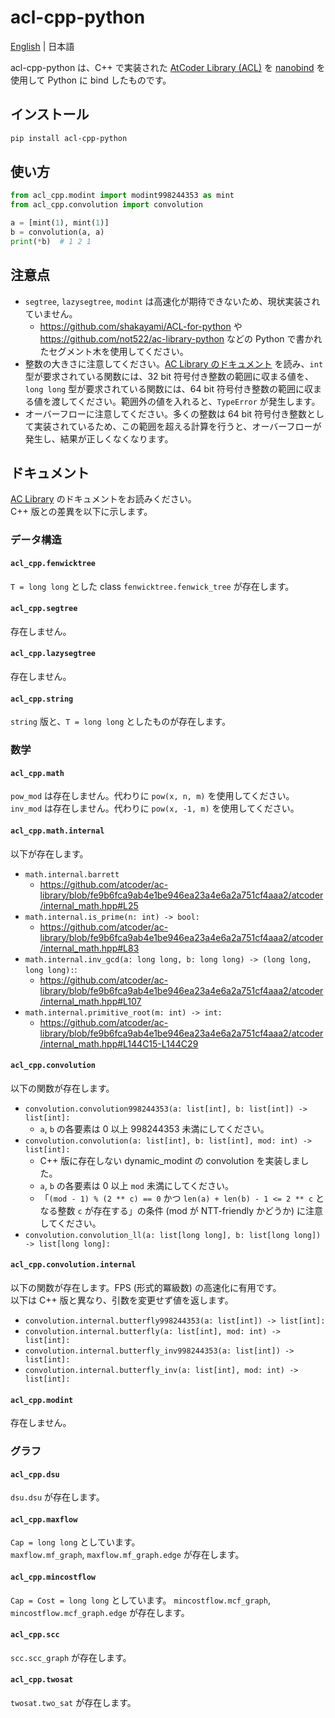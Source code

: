 # acl-cpp-python

[English](https://github.com/tatyam-prime/acl-cpp-python/blob/main/README.md) | 日本語

acl-cpp-python は、C++ で実装された [AtCoder Library (ACL)](https://github.com/atcoder/ac-library) を [nanobind](https://github.com/wjakob/nanobind) を使用して Python に bind したものです。

## インストール

```bash
pip install acl-cpp-python
```

## 使い方

```python
from acl_cpp.modint import modint998244353 as mint
from acl_cpp.convolution import convolution

a = [mint(1), mint(1)]
b = convolution(a, a)
print(*b)  # 1 2 1
```

## 注意点

- `segtree`, `lazysegtree`, `modint` は高速化が期待できないため、現状実装されていません。
    - <https://github.com/shakayami/ACL-for-python> や <https://github.com/not522/ac-library-python> などの Python で書かれたセグメント木を使用してください。
- 整数の大きさに注意してください。[AC Library のドキュメント](https://atcoder.github.io/ac-library/production/document_ja/) を読み、`int` 型が要求されている関数には、32 bit 符号付き整数の範囲に収まる値を、`long long` 型が要求されている関数には、64 bit 符号付き整数の範囲に収まる値を渡してください。範囲外の値を入れると、`TypeError` が発生します。
- オーバーフローに注意してください。多くの整数は 64 bit 符号付き整数として実装されているため、この範囲を超える計算を行うと、オーバーフローが発生し、結果が正しくなくなります。

## ドキュメント

[AC Library](https://atcoder.github.io/ac-library/production/document_ja/) のドキュメントをお読みください。  
C++ 版との差異を以下に示します。

### データ構造

#### `acl_cpp.fenwicktree`

`T = long long` とした class `fenwicktree.fenwick_tree` が存在します。

#### `acl_cpp.segtree`

存在しません。

#### `acl_cpp.lazysegtree`

存在しません。

#### `acl_cpp.string`

`string` 版と、`T = long long` としたものが存在します。

### 数学

#### `acl_cpp.math`

`pow_mod` は存在しません。代わりに `pow(x, n, m)` を使用してください。  
`inv_mod` は存在しません。代わりに `pow(x, -1, m)` を使用してください。  

#### `acl_cpp.math.internal`

以下が存在します。

- `math.internal.barrett`
    -  <https://github.com/atcoder/ac-library/blob/fe9b6fca9ab4e1be946ea23a4e6a2a751cf4aaa2/atcoder/internal_math.hpp#L25>
- `math.internal.is_prime(n: int) -> bool:`
    - <https://github.com/atcoder/ac-library/blob/fe9b6fca9ab4e1be946ea23a4e6a2a751cf4aaa2/atcoder/internal_math.hpp#L83>
- `math.internal.inv_gcd(a: long long, b: long long) -> (long long, long long):`: 
    - <https://github.com/atcoder/ac-library/blob/fe9b6fca9ab4e1be946ea23a4e6a2a751cf4aaa2/atcoder/internal_math.hpp#L107>
- `math.internal.primitive_root(m: int) -> int:` 
    - <https://github.com/atcoder/ac-library/blob/fe9b6fca9ab4e1be946ea23a4e6a2a751cf4aaa2/atcoder/internal_math.hpp#L144C15-L144C29>

#### `acl_cpp.convolution`

以下の関数が存在します。

- `convolution.convolution998244353(a: list[int], b: list[int]) -> list[int]:`
    - `a`, `b` の各要素は $0$ 以上 $998244353$ 未満にしてください。
- `convolution.convolution(a: list[int], b: list[int], mod: int) -> list[int]:`
    - C++ 版に存在しない dynamic_modint の convolution を実装しました。
    - `a`, `b` の各要素は $0$ 以上 `mod` 未満にしてください。
    - 「`(mod - 1) % (2 ** c) == 0` かつ `len(a) + len(b) - 1 <= 2 ** c` となる整数 `c` が存在する」の条件 (mod が NTT-friendly かどうか) に注意してください。
- `convolution.convolution_ll(a: list[long long], b: list[long long]) -> list[long long]:`


#### `acl_cpp.convolution.internal`

以下の関数が存在します。FPS (形式的冪級数) の高速化に有用です。  
以下は C++ 版と異なり、引数を変更せず値を返します。

- `convolution.internal.butterfly998244353(a: list[int]) -> list[int]:`
- `convolution.internal.butterfly(a: list[int], mod: int) -> list[int]:`
- `convolution.internal.butterfly_inv998244353(a: list[int]) -> list[int]:`
- `convolution.internal.butterfly_inv(a: list[int], mod: int) -> list[int]:`

#### `acl_cpp.modint`

存在しません。

### グラフ

#### `acl_cpp.dsu`

`dsu.dsu` が存在します。

#### `acl_cpp.maxflow`

`Cap = long long` としています。  
`maxflow.mf_graph`, `maxflow.mf_graph.edge` が存在します。

#### `acl_cpp.mincostflow`

`Cap = Cost = long long` としています。
`mincostflow.mcf_graph`, `mincostflow.mcf_graph.edge` が存在します。

#### `acl_cpp.scc`

`scc.scc_graph` が存在します。

#### `acl_cpp.twosat`

`twosat.two_sat` が存在します。
